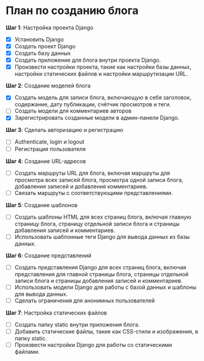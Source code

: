 # План по созданию блога

**Шаг 1**: Настройка проекта Django

- [x] Установить Django
- [x] Создать проект Django
- [x] Создать базу данных
- [x] Создать приложение для блога внутри проекта Django.
- [x] Произвести настройки проекта, такие как настройки базы данных, настройки статических файлов и настройки маршрутизации URL.

**Шаг 2**: Создание моделей блога

- [x] Создать модель для записи блога, включающую в себя заголовок, содержание, дату публикации, счётчик просмотров и теги.
- [ ] Создать модели для комментариев авторов
- [x] Зарегистрировать созданные модели в админ-панели Django.

**Шаг 3**: Сделать авторизацию и регистрацию

- [ ] Authenticate, login и logout
- [ ] Регистрация пользователя

**Шаг 4**: Создание URL-адресов

- [ ] Создать маршруты URL для блога, включая маршруты для просмотра всех записей блога, просмотра одной записи блога, добавления записей и добавления комментариев.
- [ ] Связать маршруты с соответствующими представлениями.

**Шаг 5**: Создание шаблонов

- [ ] Создать шаблоны HTML для всех страниц блога, включая главную страницу блога, страницу отдельной записи блога и страницы добавления записей и комментариев.
- [ ] Использовать шаблонные теги Django для вывода данных из базы данных.

**Шаг 6**: Создание представлений

- [ ] Создать представления Django для всех страниц блога, включая представления для главной страницы блога, страницы отдельной записи блога и страницы добавления записей и комментариев.
- [ ] Использовать модели Django для работы с базой данных и шаблоны для вывода данных.
- [ ] Сделать ограничения для анонимных пользователей

**Шаг 7**: Настройка статических файлов

- [ ] Создать папку static внутри приложения блога.
- [ ] Добавить статические файлы, такие как CSS-стили и изображения, в папку static.
- [ ] Произвести настройки Django для работы со статическими файлами.
